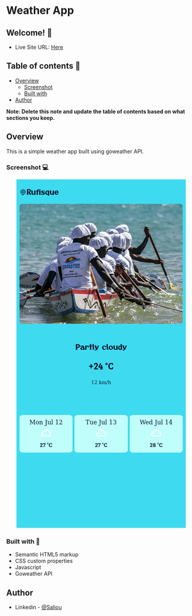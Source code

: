 # Weather App

## Welcome! 👋

- Live Site URL: [Here](https://saliou1920.github.io/weather-app/)

## Table of contents 🙂

- [Overview](#overview)
  - [Screenshot](#screenshot)
  - [Built with](#built-with)
- [Author](#author)

**Note: Delete this note and update the table of contents based on what sections you keep.**

## Overview

This is a simple weather app built using goweather API.

### Screenshot 💻

<p align="center">
  <img src="images/app.png" alt="App"/>
</p>

### Built with 🧰

- Semantic HTML5 markup
- CSS custom properties
- Javascript
- Goweather API

## Author

- Linkedin - [@Saliou](https://www.linkedin.com/in/saliou-diop-527741112/)
